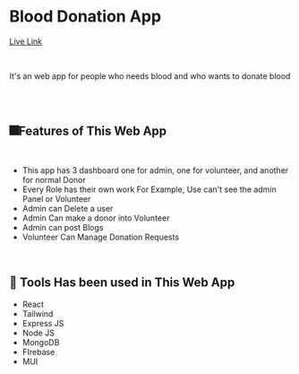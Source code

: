 # Blood Donation App

[Live Link](https://blood-donation-client-e03ab.web.app/)

</br>
<p>It's an web app for people who needs blood and who wants to donate blood</p>
</br>
</br>




## 🎆Features of This Web App
</br>

<ul>
  <li>This app has 3 dashboard one for admin, one for volunteer, and another for normal Donor</li>
  <li>Every Role has their own work For Example, Use can't see the admin Panel or Volunteer</li>
  <li>Admin can Delete a user</li>
  <li>Admin Can make a donor into Volunteer</li>
  <li>Admin can post Blogs</li>
  <li>Volunteer Can Manage Donation Requests</li>
</ul>


</br>

## 🧰 Tools Has been used in This Web App
<ul>
  <li>React</li>
  <li>Tailwind</li>
  <li>Express JS</li>
  <li>Node JS</li>
  <li>MongoDB</li>
  <li>FIrebase</li>
  <li>MUI</li>
</ul>

